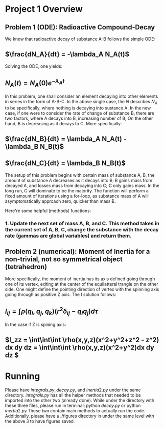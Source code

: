# Project 1 Overview

## Problem 1 (ODE): Radioactive Compound-Decay
We know that radioactive decay of  substance A-B follows the simple ODE:

## $\frac{dN_A}{dt} = -\lambda_A N_A(t)$

Solving the ODE, one yields:
## $N_A(t) = N_A(0)e^{-\lambda_A t}$

In this problem, one shall consider an element decaying into other elements in series in the form of A-B-C. In the above single case, the $N$ describes $N_A$ to be specifically, where nothing is decaying into sustance A. In the new case, if one were to consider the rate of change of substance B, there are two factors, where A decays into B, increasing number of B; On the other hand, B is decreasing as it decays to C. More specifically:

## $\frac{dN_B}{dt} = \lambda_A N_A(t) - \lambda_B N_B(t)$
## $\frac{dN_C}{dt} = \lambda_B N_B(t)$

The setup of this problem begins with certain mass of substance A, B, the amount of substance A decreases as it decays into B; B gains mass from decayed A, and losses mass from decaying into C; C only gains mass. In the long run, C will dominate to be the majority. The function will perform a fixed amount of iterations using a for-loop, as substance mass of A will asymptomatically approach zero, quicker than mass B.

Here're some helpful (methods) functions:
### 1. Update the next set of mass A, B, and C. This method takes in the current set of A, B, C, change the substance with the decay rate (gammas are global variables) and return them.


## Problem 2 (numerical): Moment of Inertia for a non-trivial, not so symmetrical object (tetrahedron)

More specifically, the moment of inertia has its axis defined going through one of its vertex, exiting at the center of the equilatteral trangle on the other side. One might define the pointing direction of vertex with the spinning axis going through as positive Z axis. The I solution follows:

## $I_{ij} = \int \rho(q_i,q_j,q_k) (r^2 \delta_{ij} - q_i q_j)d\tau$
In the case if Z is spining axis:
## $I_zz = \int\int\int \rho(x,y,z)(x^2+y^2+z^2 - z^2) dx dy dz = \int\int\int \rho(x,y,z)(x^2+y^2)dx dy dz $

# Running
Please have $integrals.py, decay.py,$ and $inertia2.py$ under the same directory. $integrals.py$ has all the helper methods that needed to be imported into the other two (already done). While under the directory with these three files, please run in terminal: python $decay.py$ or python $inertia2.py$ These two contain main methods to actually run the code. Additionally, please have a ./figures directory in under the same level with the above 3 to have figures saved.


